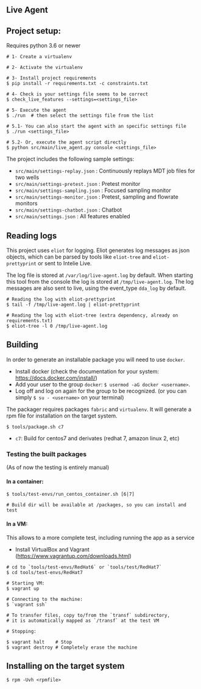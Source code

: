 Live Agent
----------

## Project setup:

Requires python 3.6 or newer

```shell
# 1- Create a virtualenv

# 2- Activate the virtualenv

# 3- Install project requirements
$ pip install -r requirements.txt -c constraints.txt

# 4- Check is your settings file seems to be correct
$ check_live_features --settings=<settings_file>

# 5- Execute the agent
$ ./run  # then select the settings file from the list

# 5.1- You can also start the agent with an specific settings file
$ ./run <settings_file>

# 5.2- Or, execute the agent script directly
$ python src/main/live_agent.py console <settings_file>

```

The project includes the following sample settings:

- `src/main/settings-replay.json` : Continuously replays MDT job files for two wells
- `src/main/settings-pretest.json` : Pretest monitor
- `src/main/settings-sampling.json` : Focused sampling monitor
- `src/main/settings-monitor.json` : Pretest, sampling and flowrate monitors
- `src/main/settings-chatbot.json` : Chatbot
- `src/main/settings.json` : All features enabled


## Reading logs

This project uses `eliot` for logging. Eliot generates log messages as json objects,
which can be parsed by tools like `eliot-tree` and `eliot-prettyprint` or sent to Intelie Live.

The log file is stored at `/var/log/live-agent.log` by default. When starting this tool from the
console the log is stored at `/tmp/live-agent.log`.
The log messages are also sent to live, using the event_type `dda_log` by default.

```shell
# Reading the log with eliot-prettyprint
$ tail -f /tmp/live-agent.log | eliot-prettyprint

# Reading the log with eliot-tree (extra dependency, already on requirements.txt)
$ eliot-tree -l 0 /tmp/live-agent.log
```


## Building

In order to generate an installable package you will need to use `docker`.

- Install docker (check the documentation for your system: <https://docs.docker.com/install/>)
- Add your user to the group `docker`: `$ usermod -aG docker <username>`.
- Log off and log on again for the group to be recognized. (or you can simply `$ su - <username>` on your terminal)

The packager requires packages `fabric` and `virtualenv`. It will generate a rpm file for installation on the target system.

```shell
$ tools/package.sh c7
```

- `c7`: Build for centos7 and derivates (redhat 7, amazon linux 2, etc)


### Testing the built packages

(As of now the testing is entirely manual)


#### In a container:

```shell
$ tools/test-envs/run_centos_container.sh [6|7]

# Build dir will be available at /packages, so you can install and test
```

#### In a VM:

This allows to a more complete test, including running the app as a service

- Install VirtualBox and Vagrant (https://www.vagrantup.com/downloads.html)

```shell
# cd to `tools/test-envs/RedHat6` or `tools/test/RedHat7`
$ cd tools/test-envs/RedHat7

# Starting VM:
$ vagrant up

# Connecting to the machine:
$ `vagrant ssh`

# To transfer files, copy to/from the `transf` subdirectory,
# it is automatically mapped as `/transf` at the test VM

# Stopping:

$ vagrant halt    # Stop
$ vagrant destroy # Completely erase the machine
```


## Installing on the target system

```shell
$ rpm -Uvh <rpmfile>
```
